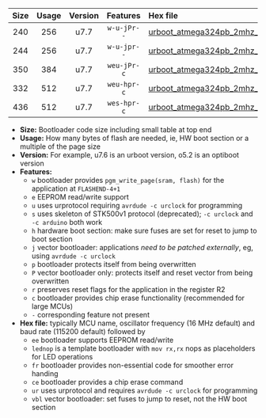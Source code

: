 |Size|Usage|Version|Features|Hex file|
|:-:|:-:|:-:|:-:|:--|
|240|256|u7.7|`w-u-jPr--`|[urboot_atmega324pb_2mhz_9600bps_lednop_ur_vbl.hex](https://raw.githubusercontent.com/stefanrueger/urboot.hex/main/mcus/atmega324pb/fcpu_2mhz/9600_bps/urboot_atmega324pb_2mhz_9600bps_lednop_ur_vbl.hex)|
|244|256|u7.7|`w-u-jpr--`|[urboot_atmega324pb_2mhz_9600bps_lednop_fr_ur_vbl.hex](https://raw.githubusercontent.com/stefanrueger/urboot.hex/main/mcus/atmega324pb/fcpu_2mhz/9600_bps/urboot_atmega324pb_2mhz_9600bps_lednop_fr_ur_vbl.hex)|
|350|384|u7.7|`weu-jPr-c`|[urboot_atmega324pb_2mhz_9600bps_ee_lednop_fr_ce_ur_vbl.hex](https://raw.githubusercontent.com/stefanrueger/urboot.hex/main/mcus/atmega324pb/fcpu_2mhz/9600_bps/urboot_atmega324pb_2mhz_9600bps_ee_lednop_fr_ce_ur_vbl.hex)|
|332|512|u7.7|`weu-hpr-c`|[urboot_atmega324pb_2mhz_9600bps_ee_lednop_fr_ce_ur.hex](https://raw.githubusercontent.com/stefanrueger/urboot.hex/main/mcus/atmega324pb/fcpu_2mhz/9600_bps/urboot_atmega324pb_2mhz_9600bps_ee_lednop_fr_ce_ur.hex)|
|436|512|u7.7|`wes-hpr-c`|[urboot_atmega324pb_2mhz_9600bps_ee_lednop_fr_ce.hex](https://raw.githubusercontent.com/stefanrueger/urboot.hex/main/mcus/atmega324pb/fcpu_2mhz/9600_bps/urboot_atmega324pb_2mhz_9600bps_ee_lednop_fr_ce.hex)|

- **Size:** Bootloader code size including small table at top end
- **Usage:** How many bytes of flash are needed, ie, HW boot section or a multiple of the page size
- **Version:** For example, u7.6 is an urboot version, o5.2 is an optiboot version
- **Features:**
  + `w` bootloader provides `pgm_write_page(sram, flash)` for the application at `FLASHEND-4+1`
  + `e` EEPROM read/write support
  + `u` uses urprotocol requiring `avrdude -c urclock` for programming
  + `s` uses skeleton of STK500v1 protocol (deprecated); `-c urclock` and `-c arduino` both work
  + `h` hardware boot section: make sure fuses are set for reset to jump to boot section
  + `j` vector bootloader: applications *need to be patched externally*, eg, using `avrdude -c urclock`
  + `p` bootloader protects itself from being overwritten
  + `P` vector bootloader only: protects itself and reset vector from being overwritten
  + `r` preserves reset flags for the application in the register R2
  + `c` bootloader provides chip erase functionality (recommended for large MCUs)
  + `-` corresponding feature not present
- **Hex file:** typically MCU name, oscillator frequency (16 MHz default) and baud rate (115200 default) followed by
  + `ee` bootloader supports EEPROM read/write
  + `lednop` is a template bootloader with `mov rx,rx` nops as placeholders for LED operations
  + `fr` bootloader provides non-essential code for smoother error handing
  + `ce` bootloader provides a chip erase command
  + `ur` uses urprotocol and requires `avrdude -c urclock` for programming
  + `vbl` vector bootloader: set fuses to jump to reset, not the HW boot section
